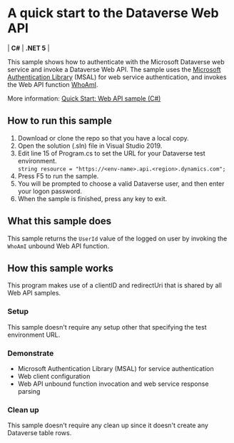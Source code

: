 ﻿# A quick start to the Dataverse Web API

| **C#** | **.NET 5** |

This sample shows how to authenticate with the Microsoft Dataverse web service and invoke a Dataverse Web API. The sample uses the [Microsoft Authentication Library](https://docs.microsoft.com/azure/active-directory/develop/msal-overview) (MSAL) for web service authentication, and invokes the Web API function [WhoAmI](https://docs.microsoft.com/dynamics365/customer-engagement/web-api/whoami?view=dynamics-ce-odata-9).

More information: [Quick Start: Web API sample (C#)](https://docs.microsoft.com/powerapps/developer/data-platform/webapi/quick-start-console-app-csharp?tabs=msal)

## How to run this sample

1. Download or clone the repo so that you have a local copy.
1. Open the solution (.sln) file in Visual Studio 2019.
1. Edit line 15 of Program.cs to set the URL for your Dataverse test environment.<br/>
    `string resource = "https://<env-name>.api.<region>.dynamics.com";`
1. Press F5 to run the sample.
1. You will be prompted to choose a valid Dataverse user, and then enter your logon password.
1. When the sample is finished, press any key to exit.

## What this sample does

This sample returns the `UserId` value of the logged on user by invoking the `WhoAmI` unbound Web API function.

## How this sample works

This program makes use of a clientID and redirectUri that is shared by all Web API samples.

### Setup

This sample doesn't require any setup other that specifying the test environment URL.

### Demonstrate

- Microsoft Authentication Library (MSAL) for service authentication
- Web client configuration
- Web API unbound function invocation and web service response parsing

### Clean up

This sample doesn't require any clean up since it doesn't create any Dataverse table rows.
